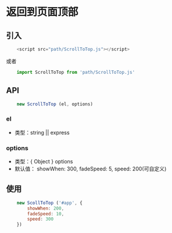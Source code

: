 # 返回到页面顶部

## 引入

```js
    <script src="path/ScrollToTop.js"></script>
```

或者

```js
    import ScrollToTop from 'path/ScrollToTop.js'
```

## API

```js
    new ScrollToTop (el, options)
```

### el

+ 类型：string || express

### options

+ 类型：{ Object } options
+ 默认值： showWhen: 300, fadeSpeed: 5, speed: 200(可自定义)

## 使用

```js
    new ScollToTop ('#app', {
        showWhen: 200,
        fadeSpeed: 10,
        speed: 300
    })
```
